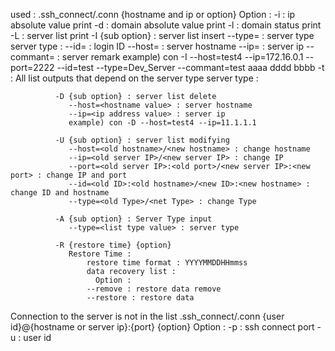 used : .ssh_connect/.conn {hostname and ip or option}
    Option :
              -i : ip absolute value print
              -d : domain absolute value print
              -l : domain status print
              -L : server list print
              -I {sub option} : server list insert
                 --type=<list type value> : server type
                         server type : 
                 --id=<ssh login id value> : login ID
                 --host=<hostname value> : server hostname
                 --ip=<ip address value> : server ip
                 --commant=<commant> : server remark
                 example) con -I --host=test4 --ip=172.16.0.1 --port=2222 --id=test --type=Dev_Server --commant=test aaaa dddd bbbb
              -t <value> : All list outputs that depend on the server type
                         server type :

              -D {sub option} : server list delete
                 --host=<hostname value> : server hostname
                 --ip=<ip address value> : server ip
                 example) con -D --host=test4 --ip=11.1.1.1

              -U {sub option} : server list modifying
                 --host=<old hostname>/<new hostname> : change hostname
                 --ip=<old server IP>/<new server IP> : change IP
                 --port=<old server IP>:<old port>/<new server IP>:<new port> : change IP and port
                 --id=<old ID>:<old hostname>/<new ID>:<new hostname> : change ID and hostname
                 --type=<old Type>/<net Type> : change Type

              -A {sub option} : Server Type input
                 --type=<list type value> : server type

              -R {restore time} {option}
                 Restore Time :
                     restore time format : YYYYMMDDHHmmss
                     data recovery list :
			           Option :
                     --remove : restore data remove
                     --restore : restore data

  Connection to the server is not in the list
  .ssh_connect/.conn {user id}@{hostname or server ip}:{port} {option}
      Option :
              -p <port number> : ssh connect port
              -u <user id> : user id
